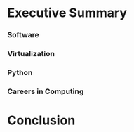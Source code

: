 # **Executive Summary**


### **Software**


### **Virtualization**


### **Python**


### **Careers in Computing**


# **Conclusion**
